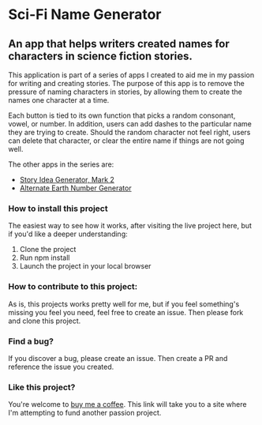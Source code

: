 # Sci-Fi Name Generator

## An app that helps writers created names for characters in science fiction stories.

This application is part of a series of apps I created to aid me in my passion for writing and creating stories. The purpose of this app is to remove the pressure of naming characters in stories, by allowing them to create the names one character at a time.

Each button is tied to its own function that picks a random consonant, vowel, or number. In addition, users can add dashes to the particular name they are trying to create. Should the random character not feel right, users can delete that character, or clear the entire name if things are not going well.

The other apps in the series are:

- [Story Idea Generator, Mark 2](https://holgermueller.github.io/SIGMK2/)
- [Alternate Earth Number Generator](https://holgermueller.github.io/aeng/)

### How to install this project

The easiest way to see how it works, after visiting the live project here, but if you'd like a deeper understanding:

1. Clone the project
2. Run npm install
3. Launch the project in your local browser

### How to contribute to this project:

As is, this projects works pretty well for me, but if you feel something's missing you feel you need, feel free to create an issue. Then please fork and clone this project.

### Find a bug?

If you discover a bug, please create an issue. Then create a PR and reference the issue you created.

### Like this project?

You're welcome to [buy me a coffee](https://ko-fi.com/holgermuellerart). This link will take you to a site where I'm attempting to fund another passion project.
